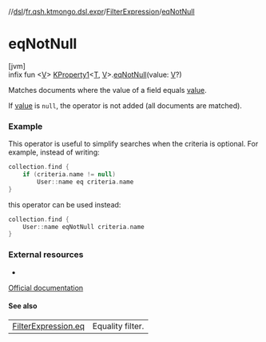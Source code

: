 //[dsl](../../../index.md)/[fr.qsh.ktmongo.dsl.expr](../index.md)/[FilterExpression](index.md)/[eqNotNull](eq-not-null.md)

# eqNotNull

[jvm]\
infix fun &lt;[V](eq-not-null.md)&gt; [KProperty1](https://kotlinlang.org/api/latest/jvm/stdlib/kotlin.reflect/-k-property1/index.html)&lt;[T](index.md), [V](eq-not-null.md)&gt;.[eqNotNull](eq-not-null.md)(value: [V](eq-not-null.md)?)

Matches documents where the value of a field equals [value](eq-not-null.md).

If [value](eq-not-null.md) is `null`, the operator is not added (all documents are matched).

### Example

This operator is useful to simplify searches when the criteria is optional. For example, instead of writing:

```kotlin
collection.find {
    if (criteria.name != null)
        User::name eq criteria.name
}
```

this operator can be used instead:

```kotlin
collection.find {
    User::name eqNotNull criteria.name
}
```

### External resources

-
[Official documentation](https://www.mongodb.com/docs/manual/reference/operator/query/eq/)

#### See also

|                              |                  |
|------------------------------|------------------|
| [FilterExpression.eq](eq.md) | Equality filter. |
